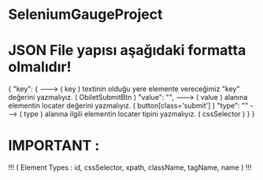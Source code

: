 # SeleniumGaugeProject


# JSON File yapısı aşağıdaki formatta olmalıdır!
  {
    "key": {           ---> ( key ) textinin olduğu yere elemente vereceğimiz "key" değerini yazmalıyız. ( ObiletSubmitBtn )
    "value": "",       ---> ( value ) alanına elementin locater değerini yazmalıyız. ( button[class='submit'] ) 
    "type": ""         ---> ( type ) alanına ilgili elementin locater tipini yazmalıyız. ( cssSelector )
    }
  }
  
  # IMPORTANT :
  !!! ( Element Types : id, cssSelector, xpath, className, tagName, name ) !!!
